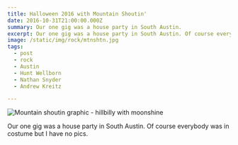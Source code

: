 ```yaml
---
title: Halloween 2016 with Mountain Shoutin'
date: 2016-10-31T21:00:00.000Z
summary: Our one gig was a house party in South Austin.
excerpt: Our one gig was a house party in South Austin. Of course everybody was in costume but I have no pics.
image: /static/img/rock/mtnshtn.jpg
tags:
  - post 
  - rock
  - Austin
  - Hunt Wellborn
  - Nathan Snyder
  - Andrew Kreitz

---
```


![Mountain shoutin graphic - hillbilly with moonshine](/static/img/rock/mtnshtn.jpg "Mountain shoutin graphic - hillbilly with moonshine")

Our one gig was a house party in South Austin. Of course everybody was in costume but I have no pics.